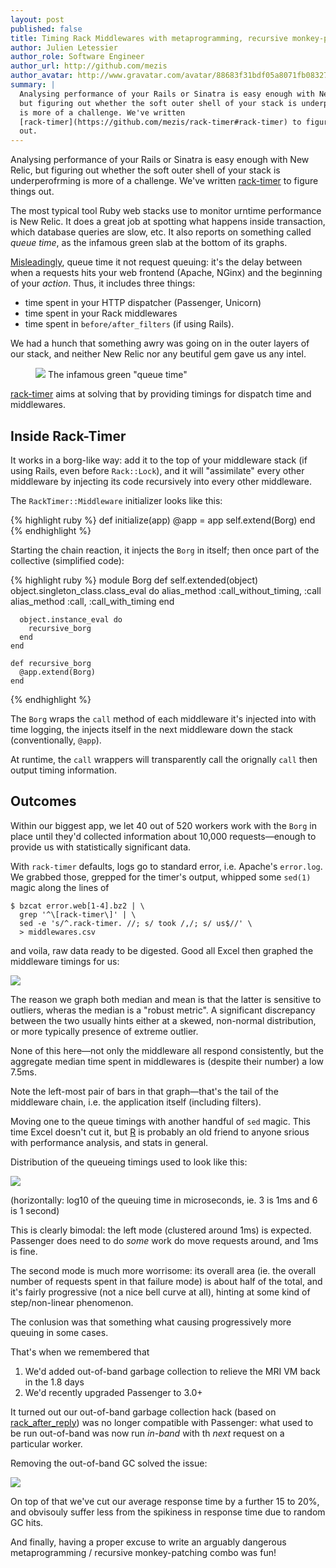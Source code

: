 ```yaml
---
layout: post
published: false
title: Timing Rack Middlewares with metaprogramming, recursive monkey-patching, and a sprinkle of statistics
author: Julien Letessier
author_role: Software Engineer
author_url: http://github.com/mezis
author_avatar: http://www.gravatar.com/avatar/88683f31bdf05a8071fb08327b3919cb
summary: |
  Analysing performance of your Rails or Sinatra is easy enough with New Relic,
  but figuring out whether the soft outer shell of your stack is underperofrming 
  is more of a challenge. We've written
  [rack-timer](https://github.com/mezis/rack-timer#rack-timer) to figure things
  out.
---
```


Analysing performance of your Rails or Sinatra is easy enough with New Relic,
but figuring out whether the soft outer shell of your stack is underperofrming 
is more of a challenge. We've written
[rack-timer](https://github.com/mezis/rack-timer#rack-timer) to figure things
out.

The most typical tool Ruby web stacks use to monitor urntime performance is New
Relic. It does a great job at spotting what happens inside transaction, which
database queries are slow, etc. It also reports on something called _queue
time_, as the infamous green slab at the bottom of its graphs.

[Misleadingly](http://blog.newrelic.com/2013/01/22/understanding-new-relic-queuing/),
queue time it not request queuing: it's the delay between when a requests hits
your web frontend (Apache, NGinx) and the beginning of your _action_. Thus, it
includes three things:

- time spent in your HTTP dispatcher (Passenger, Unicorn)
- time spent in your Rack middlewares
- time spent in `before/after_filters` (if using Rails).

We had a hunch that something awry was going on in the outer layers of our
stack, and neither New Relic nor any beutiful gem gave us any intel.

<figure>
  <img src="http://cl.ly/image/2A2y120D460U/capture%202014-03-14%20at%2016.21.26.png"/>
  <caption>The infamous green "queue time"</caption>
</figure>

[rack-timer](https://github.com/mezis/rack-timer#rack-timer) aims at solving
that by providing timings for dispatch time and middlewares.

## Inside Rack-Timer

It works in a borg-like way: add it to the top of your middleware stack (if
using Rails, even before `Rack::Lock`), and it will "assimilate" every other
middleware by injecting its code recursively into every other middleware.

The `RackTimer::Middleware` initializer looks like this:

{% highlight ruby %}
  def initialize(app)
    @app = app
    self.extend(Borg)
  end
{% endhighlight %}

Starting the chain reaction, it injects the `Borg` in itself; then once part of
the collective (simplified code):

{% highlight ruby %}
  module Borg
    def self.extended(object)
      object.singleton_class.class_eval do
        alias_method :call_without_timing, :call
        alias_method :call, :call_with_timing
      end

      object.instance_eval do
        recursive_borg
      end
    end

    def recursive_borg
      @app.extend(Borg)
    end
{% endhighlight %}

The `Borg` wraps the `call` method of each middleware it's injected into with
time logging, the injects itself in the next middleware down the stack
(conventionally, `@app`).

At runtime, the `call` wrappers will transparently call the orignally `call`
then output timing information.

## Outcomes

Within our biggest app, we let 40 out of 520 workers work with the `Borg` in
place until they'd collected information about 10,000 requests—enough to provide
us with statistically significant data.

With `rack-timer` defaults, logs go to standard error, i.e. Apache's
`error.log`. We grabbed those, grepped for the timer's output, whipped some
`sed(1)` magic along the lines of

    $ bzcat error.web[1-4].bz2 | \
      grep '^\[rack-timer\]' | \
      sed -e 's/^.rack-timer. //; s/ took /,/; s/ us$//' \
      > middlewares.csv

and voila, raw data ready to be digested. Good all Excel then graphed the
middleware timings for us:

![](http://cl.ly/image/460a3z060F3B/capture%202014-03-12%20at%2016.51.53.png)

The reason we graph both median and mean is that the latter is sensitive to
outliers, wheras the median is a "robust metric". A significant discrepancy
between the two usually hints either at a skewed, non-normal distribution, or
more typically presence of extreme outlier.

None of this here—not only the middleware all respond consistently, but the
aggregate median time spent in middlewares is (despite their number) a low
7.5ms.

Note the left-most pair of bars in that graph—that's the tail of the middleware
chain, i.e. the application itself (including filters).

Moving one to the queue timings with another handful of `sed` magic. This time
Excel doesn't cut it, but [R](http://www.r-project.org/) is probably an old
friend to anyone srious with performance analysis, and stats in general.

Distribution of the queueing timings used to look like this:

![](http://cl.ly/image/2D2336390628/capture%202014-03-12%20at%2013.25.43.png)

(horizontally: log10 of the queuing time in microseconds, ie. 3 is 1ms and 6 is
1 second)

This is clearly bimodal: the left mode (clustered around 1ms) is expected.
Passenger does need to do _some_ work do move requests around, and 1ms is fine.

The second mode is much more worrisome: its overall area (ie. the overall number
of requests spent in that failure mode) is about half of the total, and it's
fairly progressive (not a nice bell curve at all), hinting at some kind of
step/non-linear phenomenon.

The conlusion was that something what causing progressively more queuing in some cases.

That's when we remembered that

1. We'd added out-of-band garbage collection to relieve the MRI VM back in the
   1.8 days
2. We'd recently upgraded Passenger to 3.0+

It turned out our out-of-band garbage collection hack (based on
[rack_after_reply](https://github.com/oggy/rack_after_reply)) was no longer
compatible with Passenger: what used to be run out-of-band was now run _in-band_
with th _next_ request on a particular worker.

Removing the out-of-band GC solved the issue:

![](http://cl.ly/image/3z0V40291P46/capture%202014-03-12%20at%2014.18.55.png)

On top of that we've cut our average response time by a further 15 to 20%, and
obvisouly suffer less from the spikiness in response time due to random GC hits.

And finally, having a proper excuse to write an arguably dangerous
metaprogramming / recursive monkey-patching combo was fun!

